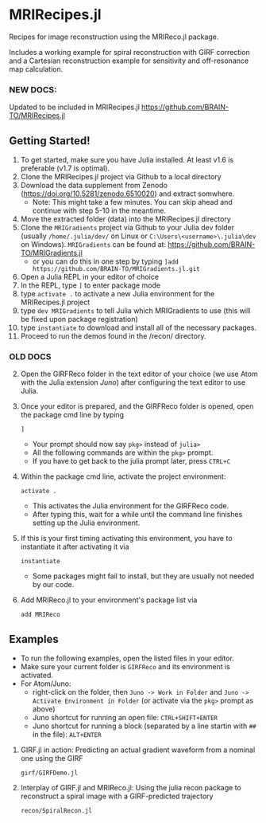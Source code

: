 # MRIRecipes.jl

Recipes for image reconstruction using the MRIReco.jl package. 

Includes a working example for spiral reconstruction with GIRF correction and a Cartesian reconstruction example for sensitivity and off-resonance map calculation.

### NEW DOCS:

Updated to be included in MRIRecipes.jl https://github.com/BRAIN-TO/MRIRecipes.jl

## Getting Started!

1. To get started, make sure you have Julia installed. At least v1.6 is preferable (v1.7 is optimal).
2. Clone the MRIRecipes.jl project via Github to a local directory
3. Download the data supplement from Zenodo (https://doi.org/10.5281/zenodo.6510020) and extract somwhere. 
   - Note: This might take a few minutes. You can skip ahead and continue with step 5-10 in the meantime.
4. Move the extracted folder (data) into the MRIRecipes.jl directory
5. Clone the `MRIGradients` project via Github to your Julia dev folder (usually `/home/.julia/dev/` on Linux or `C:\Users\<username>\.julia\dev` on Windows). `MRIGradients` can be found at: https://github.com/BRAIN-TO/MRIGradients.jl
   - or you can do this in one step by typing `]add https://github.com/BRAIN-TO/MRIGradients.jl.git`
6. Open a Julia REPL in your editor of choice
7. In the REPL, type `]` to enter package mode
8. type `activate .` to activate a new Julia environment for the MRIRecipes.jl project
9. type `dev MRIGradients` to tell Julia which MRIGradients to use (this will be fixed upon package registration)
10. type `instantiate` to download and install all of the necessary packages.
11. Proceed to run the demos found in the /recon/ directory.

### OLD DOCS

2. Open the GIRFReco folder in the text editor of your choice (we use Atom with the Julia extension *Juno*) after configuring the text editor to use Julia. 

3. Once your editor is prepared, and the GIRFReco folder is opened, open the package cmd line by typing 
   ```
   ]
   ```
   - Your prompt should now say `pkg>` instead of `julia>`
   - All the following commands are within the `pkg>` prompt.
   - If you have to get back to the julia prompt later, press `CTRL+C`
4. Within the package cmd line, activate the project environment:
    ```
    activate .
    ```
    - This activates the Julia environment for the GIRFReco code. 
    - After typing this, wait for a while until the command line finishes setting up the Julia environment. 
5. If this is your first timing activating this environment, you have to instantiate it after activating it via
    ```
    instantiate
    ```
    - Some packages might fail to install, but they are usually not needed by our code.
6. Add MRIReco.jl to your environment's package list via
    ```
    add MRIReco
    ```

## Examples

- To run the following examples, open the listed files in your editor. 
- Make sure your current folder is `GIRFReco` and its environment is activated.
- For Atom/Juno:
     - right-click on the folder, then `Juno -> Work in Folder` and `Juno -> Activate Environment in Folder` (or activate via the `pkg>` prompt as above)
     - Juno shortcut for running an open file: `CTRL+SHIFT+ENTER`
     - Juno shortcut for running a block (separated by a line startin with `## ` in the file): `ALT+ENTER`
    
1.  GIRF.jl in action: Predicting an actual gradient waveform from a nominal one using the GIRF
    ```
    girf/GIRFDemo.jl
    ```
2.  Interplay of GIRF.jl and MRIReco.jl: Using the julia recon package to reconstruct a spiral image with a GIRF-predicted trajectory
    ```
    recon/SpiralRecon.jl
    ```
    

